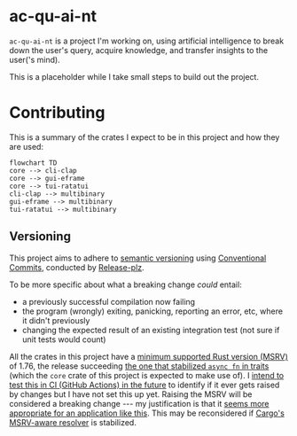 # ac-qu-ai-nt

`ac-qu-ai-nt` is a project I'm working on, using artificial intelligence to break down the user's query, acquire knowledge, and transfer insights to the user('s mind).

This is a placeholder while I take small steps to build out the project.

# Contributing

This is a summary of the crates I expect to be in this project and how they are used:

```mermaid
flowchart TD
core --> cli-clap
core --> gui-eframe
core --> tui-ratatui
cli-clap --> multibinary
gui-eframe --> multibinary
tui-ratatui --> multibinary
```

## Versioning

This project aims to adhere to [semantic versioning](https://semver.org/) using [Conventional Commits](https://www.conventionalcommits.org/en/v1.0.0/#summary), conducted by [Release-plz](https://release-plz.ieni.dev/).

To be more specific about what a breaking change _could_ entail:

- a previously successful compilation now failing
- the program (wrongly) exiting, panicking, reporting an error, etc, where it didn't previously
- changing the expected result of an existing integration test (not sure if unit tests would count)

All the crates in this project have a [minimum supported Rust version (MSRV)](https://rust-lang.github.io/rfcs/2495-min-rust-version.html) of 1.76, the release succeeding [the one that stabilized `async fn` in traits](https://blog.rust-lang.org/2023/12/28/Rust-1.75.0.html) (which the `core` crate of this project is expected to make use of). I [intend to test this in CI (GitHub Actions) in the future](https://github.com/babichjacob/ac-qu-ai-nt/issues/5) to identify if it ever gets raised by changes but I have not set this up yet. Raising the MSRV will be considered a breaking change --- my justification is that it [seems more appropriate for an application like this](https://github.com/matklad/once_cell/issues/201#issuecomment-1257213601). This may be reconsidered if [Cargo's MSRV-aware resolver](https://rust-lang.github.io/rfcs/3537-msrv-resolver.html) is stabilized.
